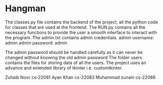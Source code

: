 # Hangman

The classes.py file contains the backend of the project, all the python code for classes that are used at the frontend.
The RUN.py contains all the necessary functions to provide the user a smooth interface to interact with the program.
The admin.txt contains admin credentials.
	admin username: admin
	admin password: admin

The admin password should be handled carefully as it can never be changed without knowing the old admin password
The folder users contains the files for storing data of all the users.
The project uses an advance and extended library of tkinter i.e. customtkinter.



Zuhaib Noor cs-22081
Ayan Khan cs-22083
Muhammad zunain cs-22086 
